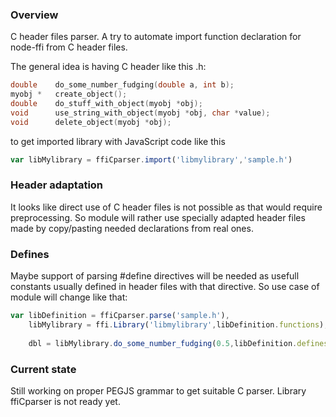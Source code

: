 ### Overview
C header files parser. A try to automate import function declaration for node-ffi from C header files.


The general idea is having C header like this .h:

``` c
double    do_some_number_fudging(double a, int b);
myobj *   create_object();
double    do_stuff_with_object(myobj *obj);
void      use_string_with_object(myobj *obj, char *value);
void      delete_object(myobj *obj);
```

to get imported library with JavaScript code like this

``` js
var libMylibrary = ffiCparser.import('libmylibrary','sample.h')
```

### Header adaptation
It looks like direct use of C header files is not possible as that would require preprocessing.
So module will rather use specially adapted header files made by copy/pasting needed declarations from real ones.

### Defines
Maybe support of parsing #define directives will be needed as usefull constants usually defined in header files with that directive.
So use case of module will change like that:

``` js
var libDefinition = ffiCparser.parse('sample.h'),
    libMylibrary = ffi.Library('libmylibrary',libDefinition.functions),
     
    dbl = libMylibrary.do_some_number_fudging(0.5,libDefinition.defines.SOME_INTEGER_DEFINITION);
```    

### Current state

Still working on proper PEGJS grammar to get suitable C parser. Library ffiCparser is not ready yet.   
   
     